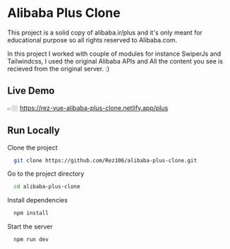 
# Alibaba Plus Clone

This project is a solid copy of alibaba.ir/plus and it's only meant for educational purpose so all rights reserved to Alibaba.com.

In this project I worked with couple of modules for instance SwiperJs and Tailwindcss,
I used the original Alibaba APIs and All the content you see is recieved from the original server. :)


## Live Demo

 👉🏼 https://rez-vue-alibaba-plus-clone.netlify.app/plus


## Run Locally

Clone the project

```bash
  git clone https://github.com/Rez106/alibaba-plus-clone.git
```

Go to the project directory

```bash
  cd alibaba-plus-clone
```

Install dependencies

```bash
  npm install
```

Start the server

```bash
  npm run dev
```


